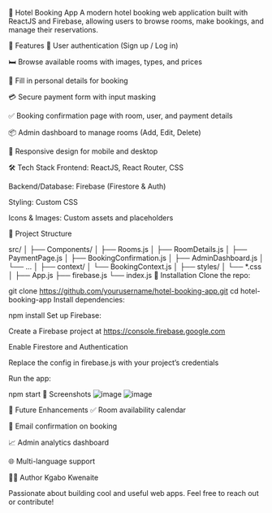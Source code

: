 🏨 Hotel Booking App
A modern hotel booking web application built with ReactJS and Firebase, allowing users to browse rooms, make bookings, and manage their reservations.

🚀 Features
🔐 User authentication (Sign up / Log in)

🛏️ Browse available rooms with images, types, and prices

📝 Fill in personal details for booking

💳 Secure payment form with input masking

✅ Booking confirmation page with room, user, and payment details

📦 Admin dashboard to manage rooms (Add, Edit, Delete)

📱 Responsive design for mobile and desktop

🛠️ Tech Stack
Frontend: ReactJS, React Router, CSS

Backend/Database: Firebase (Firestore & Auth)

Styling: Custom CSS

Icons & Images: Custom assets and placeholders

📂 Project Structure

src/
│
├── Components/
│   ├── Rooms.js
│   ├── RoomDetails.js
│   ├── PaymentPage.js
│   ├── BookingConfirmation.js
│   ├── AdminDashboard.js
│   └── ...
│
├── context/
│   └── BookingContext.js
│
├── styles/
│   └── *.css
│
├── App.js
├── firebase.js
└── index.js
🔧 Installation
Clone the repo:

git clone https://github.com/yourusername/hotel-booking-app.git
cd hotel-booking-app
Install dependencies:

npm install
Set up Firebase:

Create a Firebase project at https://console.firebase.google.com

Enable Firestore and Authentication

Replace the config in firebase.js with your project’s credentials

Run the app:

npm start
📸 Screenshots
![image](https://github.com/user-attachments/assets/a2c81545-0713-4e2e-a9f0-c707a372c362)
![image](https://github.com/user-attachments/assets/70dab734-1369-446d-8ab1-44387ff66f01)



📌 Future Enhancements
✅ Room availability calendar

🧾 Email confirmation on booking

📈 Admin analytics dashboard

🌐 Multi-language support

🧑‍💻 Author
Kgabo Kwenaite

Passionate about building cool and useful web apps.
Feel free to reach out or contribute!
